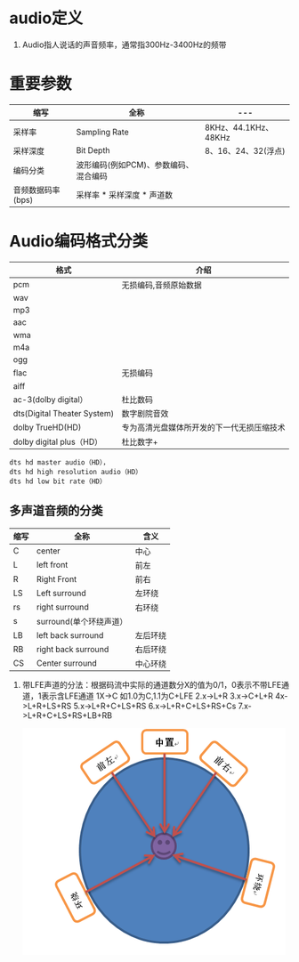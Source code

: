 # audio定义
1. Audio指人说话的声音频率，通常指300Hz-3400Hz的频带

# 重要参数
缩写|全称|---
---|---|---
采样率|Sampling Rate|8KHz、44.1KHz、48KHz
采样深度|Bit Depth|8、16、24、32(浮点)
编码分类|波形编码(例如PCM)、参数编码、混合编码
音频数据码率(bps)|采样率 * 采样深度 * 声道数

# Audio编码格式分类
格式|介绍
---|---
pcm|无损编码,音频原始数据
wav|
mp3|
aac|
wma|
m4a|
ogg|
flac|无损编码
aiff|
ac-3(dolby digital）|杜比数码
dts(Digital Theater System)|数字剧院音效
dolby TrueHD(HD)|专为高清光盘媒体所开发的下一代无损压缩技术
dolby digital plus（HD）|杜比数字+


    dts hd master audio（HD），
    dts hd high resolution audio（HD）
    dts hd low bit rate（HD）
## 多声道音频的分类
缩写|全称|含义
---|---|---
C|center|中心
L| left front|前左
R| Right Front|前右
LS | Left surround|左环绕
rs | right surround|右环绕
s | surround(单个环绕声道）|
LB | left back surround|左后环绕
RB | right back surround|右后环绕
CS | Center surround|中心环绕
1. 带LFE声道的分法：根据码流中实际的通道数分X的值为0/1，0表示不带LFE通道，1表示含LFE通道
1X→C 如1.0为C,1.1为C+LFE
2.x->L+R
3.x->C+L+R
4x->L+R+LS+RS
5.x->L+R+C+LS+RS
6.x->L+R+C+LS+RS+Cs
7.x->L+R+C+LS+RS+LB+RB

    ![5.1环绕技术各扬声器位置图](./img/5.1环绕技术示意图.png)

